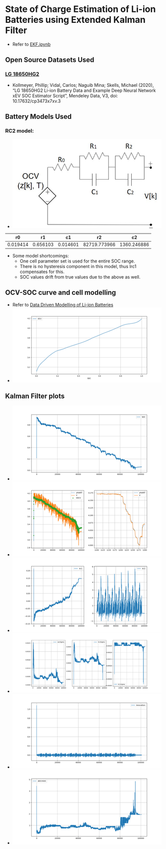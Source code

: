 # State of Charge Estimation of Li-ion Batteries using Extended Kalman Filter
- Refer to [EKF.ipynb](EKF.ipynb)

## Open Source Datasets Used
### [LG 18650HG2](https://data.mendeley.com/datasets/cp3473x7xv/3)
- Kollmeyer, Phillip; Vidal, Carlos; Naguib Mina; Skells, Michael  (2020), “LG 18650HG2 Li-ion Battery Data and Example Deep Neural Network xEV SOC Estimator Script”, Mendeley Data, V3, doi: 10.17632/cp3473x7xv.3

## Battery Models Used
### RC2 model:
- ![rc2](images/rc2.jpg)

| r0       | r1       | c1       | r2           | c2          |
|----------|----------|----------|--------------|-------------|
| 0.019414 | 0.656103 | 0.014601 | 82719.773966 | 1360.246886 |

- Some model shortcomings:
    - One cell parameter set is used for the entire SOC range.
    - There is no hysteresis component in this model, thus Irc1 compensates for this.
    - SOC values drift from true values due to the above as well.

## OCV-SOC curve and cell modelling
- Refer to [Data Driven Modelling of Li-ion Batteries](https://github.com/raghuramshankar/data-driven-modelling-of-li-ion-batteries)
- ![ocv-soc](images/ocv-soc.png)

## Kalman Filter plots
- ![soc](images/soc.png)
- ![voltage](images/voltage.png)
- ![irc](images/irc.png)
- ![sigma](images/sigma.png)
- ![innovation](images/innovation.png)
- ![docvsoc](images/docvsoc.png)